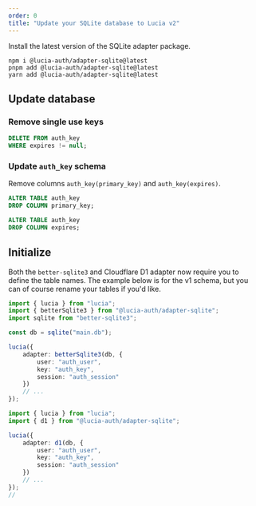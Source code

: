 ```yaml
---
order: 0
title: "Update your SQLite database to Lucia v2"
---
```


Install the latest version of the SQLite adapter package.

```
npm i @lucia-auth/adapter-sqlite@latest
pnpm add @lucia-auth/adapter-sqlite@latest
yarn add @lucia-auth/adapter-sqlite@latest
```

## Update database

### Remove single use keys

```sql
DELETE FROM auth_key
WHERE expires != null;
```

### Update `auth_key` schema

Remove columns `auth_key(primary_key)` and `auth_key(expires)`.

```sql
ALTER TABLE auth_key
DROP COLUMN primary_key;

ALTER TABLE auth_key
DROP COLUMN expires;
```

## Initialize

Both the `better-sqlite3` and Cloudflare D1 adapter now require you to define the table names. The example below is for the v1 schema, but you can of course rename your tables if you'd like.

```ts
import { lucia } from "lucia";
import { betterSqlite3 } from "@lucia-auth/adapter-sqlite";
import sqlite from "better-sqlite3";

const db = sqlite("main.db");

lucia({
	adapter: betterSqlite3(db, {
		user: "auth_user",
		key: "auth_key",
		session: "auth_session"
	})
	// ...
});
```

```ts
import { lucia } from "lucia";
import { d1 } from "@lucia-auth/adapter-sqlite";

lucia({
	adapter: d1(db, {
		user: "auth_user",
		key: "auth_key",
		session: "auth_session"
	})
	// ...
});
//
```
